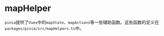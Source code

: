 # mapHelper

`pinia`提供了`Vuex`中的`mapState`、`mapActions`等一些辅助函数。这些函数的定义在`packages/pinia/src/mapHelpers.ts`中。

